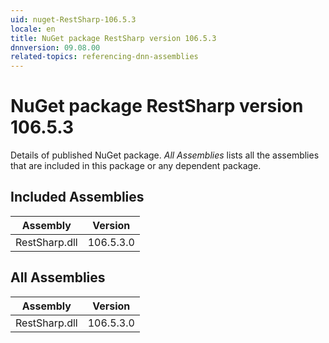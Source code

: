 ```yaml
---
uid: nuget-RestSharp-106.5.3
locale: en
title: NuGet package RestSharp version 106.5.3
dnnversion: 09.08.00
related-topics: referencing-dnn-assemblies
---
```


# NuGet package RestSharp version 106.5.3
Details of published NuGet package.
*All Assemblies* lists all the assemblies that are included in this package or any dependent package.

## Included Assemblies

|Assembly|Version|
|---|---|
|RestSharp.dll|106.5.3.0|

## All Assemblies

|Assembly|Version|
|---|---|
|RestSharp.dll|106.5.3.0|

